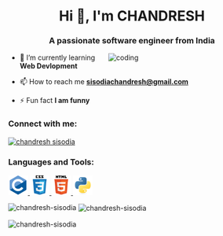 <h1 align="center">Hi 👋, I'm CHANDRESH</h1>
<h3 align="center">A passionate software engineer from India</h3>

<img align="right" alt="coding" width="300" src="https://media.giphy.com/media/K5kfQExKk731K/giphy.gif">



- 🌱 I’m currently learning **Web Devlopment**

- 📫 How to reach me **sisodiachandresh@gmail.com**

- ⚡ Fun fact **I am funny**

<h3 align="left">Connect with me:</h3>
<p align="left">
<a href="https://www.linkedin.com/in/chandresh-sisodia-76a5001a0" target="blank"><img align="center" src="https://raw.githubusercontent.com/rahuldkjain/github-profile-readme-generator/master/src/images/icons/Social/linked-in-alt.svg" alt="chandresh sisodia" height="30" width="40" /></a>
</p>

<h3 align="left">Languages and Tools:</h3>
<p align="left"> <a href="https://www.cprogramming.com/" target="_blank" rel="noreferrer"> <img src="https://raw.githubusercontent.com/devicons/devicon/master/icons/c/c-original.svg" alt="c" width="40" height="40"/> </a> <a href="https://www.w3schools.com/css/" target="_blank" rel="noreferrer"> <img src="https://raw.githubusercontent.com/devicons/devicon/master/icons/css3/css3-original-wordmark.svg" alt="css3" width="40" height="40"/> </a> <a href="https://www.w3.org/html/" target="_blank" rel="noreferrer"> <img src="https://raw.githubusercontent.com/devicons/devicon/master/icons/html5/html5-original-wordmark.svg" alt="html5" width="40" height="40"/> </a> <a href="https://www.python.org" target="_blank" rel="noreferrer"> <img src="https://raw.githubusercontent.com/devicons/devicon/master/icons/python/python-original.svg" alt="python" width="40" height="40"/> </a> </p>

<p><img align="left" src="https://github-readme-stats.vercel.app/api/top-langs?username=chandresh-sisodia&show_icons=true&locale=en&layout=compact" alt="chandresh-sisodia" /></p>

<p>&nbsp;<img align="center" src="https://github-readme-stats.vercel.app/api?username=chandresh-sisodia&show_icons=true&locale=en" alt="chandresh-sisodia" /></p>

<p><img align="center" src="https://github-readme-streak-stats.herokuapp.com/?user=chandresh-sisodia&" alt="chandresh-sisodia" /></p>
